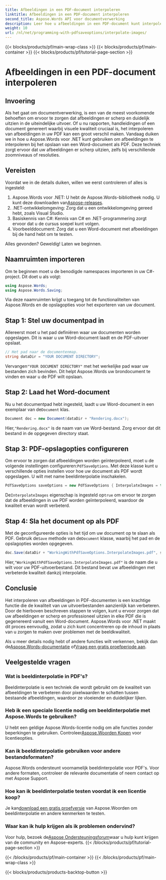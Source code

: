 ```yaml
---
title: Afbeeldingen in een PDF-document interpoleren
linktitle: Afbeeldingen in een PDF-document interpoleren
second_title: Aspose.Words API voor documentverwerking
description: Leer hoe u afbeeldingen in een PDF-document kunt interpoleren met Aspose.Words voor .NET met onze stapsgewijze handleiding. Verbeter de beeldkwaliteit van uw PDF eenvoudig.
weight: 10
url: /nl/net/programming-with-pdfsaveoptions/interpolate-images/
---
```


{{< blocks/products/pf/main-wrap-class >}}
{{< blocks/products/pf/main-container >}}
{{< blocks/products/pf/tutorial-page-section >}}

# Afbeeldingen in een PDF-document interpoleren

## Invoering

Als het gaat om documentverwerking, is een van de meest voorkomende behoeften om ervoor te zorgen dat afbeeldingen er scherp en duidelijk uitzien in de uiteindelijke uitvoer. Of u nu rapporten, handleidingen of een document genereert waarbij visuele kwaliteit cruciaal is, het interpoleren van afbeeldingen in uw PDF kan een groot verschil maken. Vandaag duiken we in hoe u Aspose.Words voor .NET kunt gebruiken om afbeeldingen te interpoleren bij het opslaan van een Word-document als PDF. Deze techniek zorgt ervoor dat uw afbeeldingen er scherp uitzien, zelfs bij verschillende zoomniveaus of resoluties.

## Vereisten

Voordat we in de details duiken, willen we eerst controleren of alles is ingesteld:

1.  Aspose.Words voor .NET: U hebt de Aspose.Words-bibliotheek nodig. U kunt deze downloaden van[Aspose-releases](https://releases.aspose.com/words/net/).
2. .NET-ontwikkelomgeving: Zorg dat u een ontwikkelomgeving gereed hebt, zoals Visual Studio.
3. Basiskennis van C#: Kennis van C# en .NET-programmering zorgt ervoor dat u de cursus soepel kunt volgen.
4. Voorbeelddocument: Zorg dat u een Word-document met afbeeldingen bij de hand hebt om te testen.

Alles gevonden? Geweldig! Laten we beginnen.

## Naamruimten importeren

Om te beginnen moet u de benodigde namespaces importeren in uw C#-project. Dit doet u als volgt:

```csharp
using Aspose.Words;
using Aspose.Words.Saving;
```

Via deze naamruimten krijgt u toegang tot de functionaliteiten van Aspose.Words en de opslagopties voor het exporteren van uw document.

## Stap 1: Stel uw documentpad in

Allereerst moet u het pad definiëren waar uw documenten worden opgeslagen. Dit is waar u uw Word-document laadt en de PDF-uitvoer opslaat.

```csharp
// Het pad naar de documentenmap.
string dataDir = "YOUR DOCUMENT DIRECTORY";
```

 Vervangen`"YOUR DOCUMENT DIRECTORY"` met het werkelijke pad waar uw bestanden zich bevinden. Dit helpt Aspose.Words uw brondocument te vinden en waar u de PDF wilt opslaan.

## Stap 2: Laad het Word-document

 Nu u het documentpad hebt ingesteld, laadt u uw Word-document in een exemplaar van de`Document` klas.

```csharp
Document doc = new Document(dataDir + "Rendering.docx");
```

 Hier,`"Rendering.docx"` is de naam van uw Word-bestand. Zorg ervoor dat dit bestand in de opgegeven directory staat.

## Stap 3: PDF-opslagopties configureren

Om ervoor te zorgen dat afbeeldingen worden geïnterpoleerd, moet u de volgende instellingen configureren:`PdfSaveOptions`. Met deze klasse kunt u verschillende opties instellen voor hoe uw document als PDF wordt opgeslagen. U wilt met name beeldinterpolatie inschakelen.

```csharp
PdfSaveOptions saveOptions = new PdfSaveOptions { InterpolateImages = true };
```

 De`InterpolateImages` eigenschap is ingesteld op`true` om ervoor te zorgen dat de afbeeldingen in uw PDF worden geïnterpoleerd, waardoor de kwaliteit ervan wordt verbeterd.

## Stap 4: Sla het document op als PDF

 Met de geconfigureerde opties is het tijd om uw document op te slaan als PDF. Gebruik de`Save` methode van de`Document` klasse, waarbij het pad en de opslagopties worden opgegeven.

```csharp
doc.Save(dataDir + "WorkingWithPdfSaveOptions.InterpolateImages.pdf", saveOptions);
```

 Hier,`"WorkingWithPdfSaveOptions.InterpolateImages.pdf"` is de naam die u wilt voor uw PDF-uitvoerbestand. Dit bestand bevat uw afbeeldingen met verbeterde kwaliteit dankzij interpolatie.

## Conclusie

Het interpoleren van afbeeldingen in PDF-documenten is een krachtige functie die de kwaliteit van uw uitvoerbestanden aanzienlijk kan verbeteren. Door de hierboven beschreven stappen te volgen, kunt u ervoor zorgen dat uw afbeeldingen er scherp en professioneel uitzien in elke PDF die is gegenereerd vanuit een Word-document. Aspose.Words voor .NET maakt dit proces eenvoudig, zodat u zich kunt concentreren op de inhoud in plaats van u zorgen te maken over problemen met de beeldkwaliteit.

Als u meer details nodig hebt of andere functies wilt verkennen, bekijk dan de[Aspose.Words-documentatie](https://reference.aspose.com/words/net/) of[Vraag een gratis proefperiode aan](https://releases.aspose.com/).

## Veelgestelde vragen

### Wat is beeldinterpolatie in PDF's?

Beeldinterpolatie is een techniek die wordt gebruikt om de kwaliteit van afbeeldingen te verbeteren door pixelwaarden te schatten tussen bestaande afbeeldingen, waardoor ze vloeiender en duidelijker lijken.

### Heb ik een speciale licentie nodig om beeldinterpolatie met Aspose.Words te gebruiken?

 U hebt een geldige Aspose.Words-licentie nodig om alle functies zonder beperkingen te gebruiken. Controleer[Aspose.Woorden Kopen](https://purchase.aspose.com/buy) voor licentieopties.

### Kan ik beeldinterpolatie gebruiken voor andere bestandsformaten?

Aspose.Words ondersteunt voornamelijk beeldinterpolatie voor PDF's. Voor andere formaten, controleer de relevante documentatie of neem contact op met Aspose Support.

### Hoe kan ik beeldinterpolatie testen voordat ik een licentie koop?

 Je kan[download een gratis proefversie](https://releases.aspose.com/) van Aspose.Woorden om beeldinterpolatie en andere kenmerken te testen.

### Waar kan ik hulp krijgen als ik problemen ondervind?

 Voor hulp, bezoek de[Aspose Ondersteuningsforum](https://forum.aspose.com/c/words/8)waar u hulp kunt krijgen van de community en Aspose-experts.
{{< /blocks/products/pf/tutorial-page-section >}}

{{< /blocks/products/pf/main-container >}}
{{< /blocks/products/pf/main-wrap-class >}}

{{< blocks/products/products-backtop-button >}}
